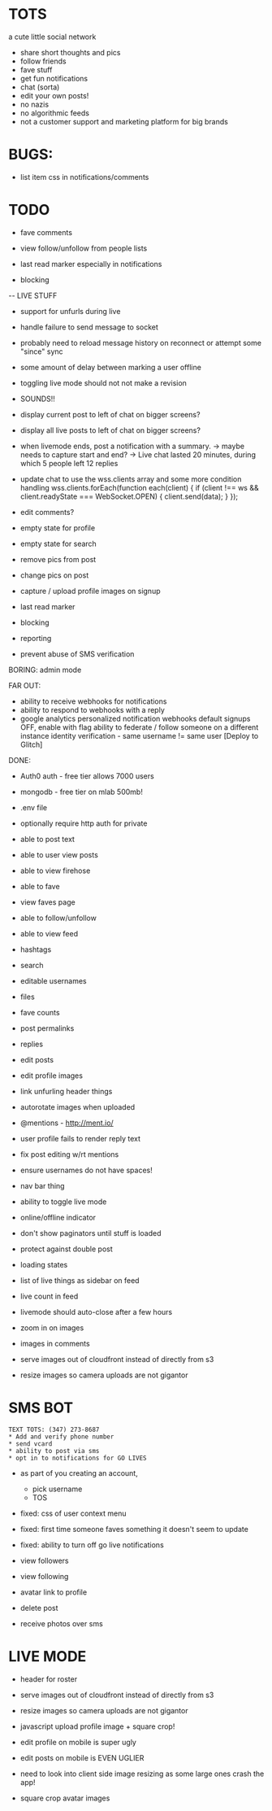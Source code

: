 # TOTS
a cute little social network

* share short thoughts and pics
* follow friends
* fave stuff
* get fun notifications
* chat (sorta)
* edit your own posts!
* no nazis
* no algorithmic feeds
* not a customer support and marketing platform for big brands



# BUGS:

* list item css in notifications/comments

# TODO

* fave comments

* view follow/unfollow from people lists

* last read marker especially in notifications
* blocking


-- LIVE STUFF
* support for unfurls during live
* handle failure to send message to socket
* probably need to reload message history on reconnect or attempt some "since" sync
* some amount of delay between marking a user offline
* toggling live mode should not not make a revision
* SOUNDS!!
* display current post to left of chat on bigger screens?
* display all live posts to left of chat on bigger screens?
* when livemode ends, post a notification with a summary.
    -> maybe needs to capture start and end?
    -> Live chat lasted 20 minutes, during which 5 people left 12 replies
* update chat to use the wss.clients array and some more condition handling
wss.clients.forEach(function each(client) {
     if (client !== ws && client.readyState === WebSocket.OPEN) {
       client.send(data);
     }
   });

* edit comments?
* empty state for profile
* empty state for search
* remove pics from post
* change pics on post
* capture / upload profile images on signup
* last read marker
* blocking
* reporting
* prevent abuse of SMS verification


BORING:
admin mode

FAR OUT:


* ability to receive webhooks for notifications
* ability to respond to webhooks with a reply
* google analytics
personalized notification webhooks
default signups OFF, enable with flag
ability to federate / follow someone on a different instance
identity verification - same username != same user
[Deploy to Glitch]




DONE:

* Auth0 auth - free tier allows 7000 users
* mongodb - free tier on mlab 500mb!
* .env file
* optionally require http auth for private
* able to post text
* able to user view posts
* able to view firehose
* able to fave
* view faves page
* able to follow/unfollow
* able to view feed
* hashtags
* search
* editable usernames
* files
* fave counts
* post permalinks
* replies
* edit posts
* edit profile images
* link unfurling header things

* autorotate images when uploaded
* @mentions - http://ment.io/
* user profile fails to render reply text
* fix post editing w/rt mentions
* ensure usernames do not have spaces!
* nav bar thing
* ability to toggle live mode
* online/offline indicator
* don't show paginators until stuff is loaded
* protect against double post
* loading states
* list of live things as sidebar on feed
* live count in feed
* livemode should auto-close after a few hours
* zoom in on images
* images in comments

* serve images out of cloudfront instead of directly from s3
* resize images so camera uploads are not gigantor

# SMS BOT
    TEXT TOTS: (347) 273-8687
    * Add and verify phone number
    * send vcard
    * ability to post via sms
    * opt in to notifications for GO LIVES
* as part of you creating an account,
    * pick username
    * TOS
* fixed: css of user context menu
* fixed: first time someone faves something it doesn't seem to update
* fixed: ability to turn off go live notifications
* view followers
* view following
* avatar link to profile
* delete post

* receive photos over sms
# LIVE MODE
* header for roster

* serve images out of cloudfront instead of directly from s3
* resize images so camera uploads are not gigantor
* javascript upload profile image + square crop!
* edit profile on mobile is super ugly
* edit posts on mobile is EVEN UGLIER
* need to look into client side image resizing as some large ones crash the app!
* square crop avatar images
